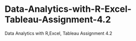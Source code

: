 # Data-Analytics-with-R-Excel-Tableau-Assignment-4.2
Data Analytics with R,Excel, Tableau Assignment 4.2
